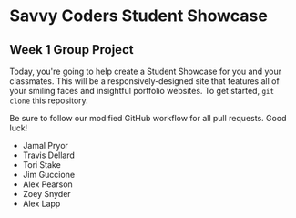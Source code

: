 # Savvy Coders Student Showcase
## Week 1 Group Project

Today, you're going to help create a Student Showcase for you and your classmates. This will be a responsively-designed site that features all of your smiling faces and insightful portfolio websites. To get started, `git clone` this repository.

Be sure to follow our modified GitHub workflow for all pull requests. Good luck!


+ Jamal Pryor
+ Travis Dellard
+ Tori Stake
+ Jim Guccione
+ Alex Pearson
+ Zoey Snyder
+ Alex Lapp